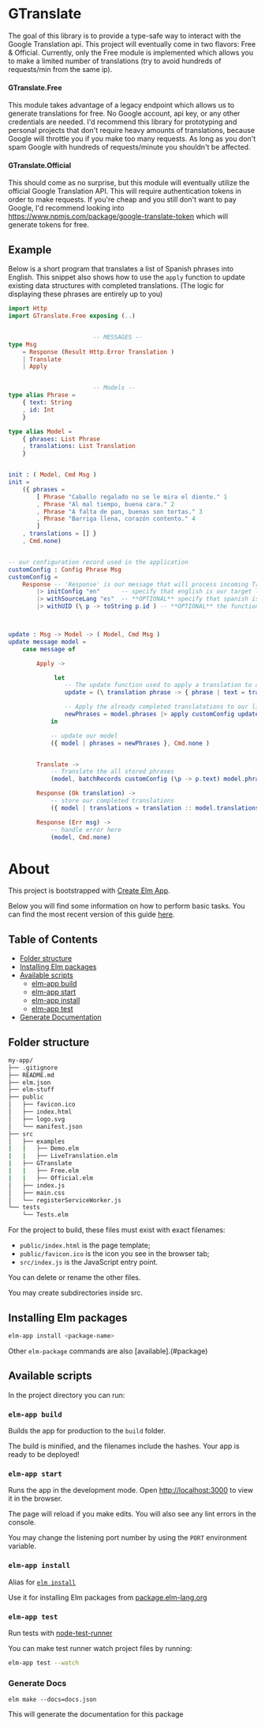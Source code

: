 # GTranslate


The goal of this library is to provide a type-safe way to interact with the Google Translation api. This project will eventually come in two flavors: Free & Official. Currently, only the Free module is implemented which allows you to make a limited number of translations (try to avoid hundreds of requests/min from the same ip). 

#### GTranslate.Free
This module takes advantage of a legacy endpoint which allows us to generate translations for free. No Google account, api key, or any other credentials are needed. I'd recommend this library for prototyping and personal projects that don't require heavy amounts of translations, because Google will throttle you if you make too many requests. As long as you don't spam Google with hundreds of requests/minute you shouldn't be affected. 

#### GTranslate.Official
This should come as no surprise, but this module will eventually utilize the official Google Translation API. This will require authentication tokens in order to make requests. If you're cheap and you still don't want to pay Google, I'd recommend  looking into https://www.npmjs.com/package/google-translate-token which will generate tokens for free. 

## Example

Below is a short program that translates a list of Spanish phrases into English. This snippet also shows how to use the ``apply`` function to update existing data structures with completed translations. (The logic for displaying these phrases are entirely up to you)

```elm
import Http
import GTranslate.Free exposing (..)


                        -- MESSAGES --
type Msg 
    = Response (Result Http.Error Translation )
    | Translate 
    | Apply 


                        -- Models --    
type alias Phrase =
    { text: String
    , id: Int
    }

type alias Model =
    { phrases: List Phrase
    , translations: List Translation 
    }


init : ( Model, Cmd Msg )
init = 
    ({ phrases =  
        [ Phrase "Caballo regalado no se le mira el diente." 1
        , Phrase "Al mal tiempo, buena cara." 2
        , Phrase "A falta de pan, buenas son tortas." 3
        , Phrase "Barriga llena, corazón contento." 4
        ]
    , translations = [] }
    , Cmd.none)


-- our configuration record used in the application
customConfig : Config Phrase Msg
customConfig =
    Response -- 'Response' is our message that will process incoming Translations
        |> initConfig "en"      -- specify that english is our target language
        |> withSourceLang "es"  -- **OPTIONAL** specify that spanish is our source language
        |> withUID (\ p -> toString p.id ) -- **OPTIONAL** the function used to generate a unique id for each record



update : Msg -> Model -> ( Model, Cmd Msg )
update message model =
    case message of 

        Apply -> 

             let 
                -- The update function used to apply a translation to a phrase
                update = (\ translation phrase -> { phrase | text = translatedText translation } )

                -- Apply the already completed translatations to our list of phrases
                newPhrases = model.phrases |> apply customConfig update model.translations 
            in

            -- update our model 
            ({ model | phrases = newPhrases }, Cmd.none )


        Translate ->
            -- Translate the all stored phrases
            (model, batchRecords customConfig (\p -> p.text) model.phrases ) 

        Response (Ok translation) -> 
            -- store our completed translations
            ({ model | translations = translation :: model.translations }, Cmd.none)

        Response (Err msg) ->  
            -- handle error here
            (model, Cmd.none)

```

# About
This project is bootstrapped with [Create Elm App](https://github.com/halfzebra/create-elm-app).

Below you will find some information on how to perform basic tasks.
You can find the most recent version of this guide [here](https://github.com/halfzebra/create-elm-app/blob/master/template/README.md).

## Table of Contents

* [Folder structure](#folder-structure)
* [Installing Elm packages](#installing-elm-packages)
* [Available scripts](#available-scripts)
  * [elm-app build](#elm-app-build)
  * [elm-app start](#elm-app-start)
  * [elm-app install](#elm-app-install)
  * [elm-app test](#elm-app-test)
* [Generate Documentation](#generate-docs)
 
## Folder structure

```sh
my-app/
├── .gitignore
├── README.md
├── elm.json
├── elm-stuff
├── public
│   ├── favicon.ico
│   ├── index.html
│   ├── logo.svg
│   └── manifest.json
├── src
│   ├── examples
|   |   ├── Demo.elm
|   |   ├── LiveTranslation.elm
|   ├── GTranslate
|   |   ├── Free.elm
|   |   ├── Official.elm
│   ├── index.js
│   ├── main.css
│   └── registerServiceWorker.js
└── tests
    └── Tests.elm
```

For the project to build, these files must exist with exact filenames:

* `public/index.html` is the page template;
* `public/favicon.ico` is the icon you see in the browser tab;
* `src/index.js` is the JavaScript entry point.

You can delete or rename the other files.

You may create subdirectories inside src.


## Installing Elm packages

```sh
elm-app install <package-name>
```

Other `elm-package` commands are also [available].(#package)

## Available scripts

In the project directory you can run:

### `elm-app build`

Builds the app for production to the `build` folder.

The build is minified, and the filenames include the hashes.
Your app is ready to be deployed!

### `elm-app start`

Runs the app in the development mode.
Open [http://localhost:3000](http://localhost:3000) to view it in the browser.

The page will reload if you make edits.
You will also see any lint errors in the console.

You may change the listening port number by using the `PORT` environment variable.

### `elm-app install`

Alias for [`elm install`](http://guide.elm-lang.org/get_started.html#elm-install)

Use it for installing Elm packages from [package.elm-lang.org](http://package.elm-lang.org/)

### `elm-app test`

Run tests with [node-test-runner](https://github.com/rtfeldman/node-test-runner/tree/master)

You can make test runner watch project files by running:

```sh
elm-app test --watch
```

### Generate Docs

`elm make --docs=docs.json`

This will generate the documentation for this package